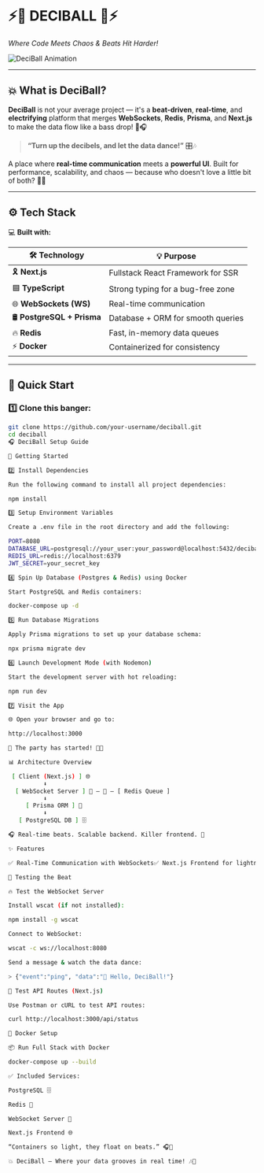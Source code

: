 # ⚡🎵 DECIBALL 🎵⚡  
*Where Code Meets Chaos & Beats Hit Harder!*  

![DeciBall Animation](https://media.giphy.com/media/l0MYt5jPR6QX5pnqM/giphy.gif)  

---

## 💥 What is DeciBall?  
**DeciBall** is not your average project — it's a **beat-driven**, **real-time**, and **electrifying** platform that merges **WebSockets**, **Redis**, **Prisma**, and **Next.js** to make the data flow like a bass drop! 🚀🎧  

> **“Turn up the decibels, and let the data dance!”** 🎛️🎶  

A place where **real-time communication** meets a **powerful UI**. Built for performance, scalability, and chaos — because who doesn't love a little bit of both? 🤯💥  

---

## ⚙️ Tech Stack  
💻 **Built with:**  

| 🛠️ **Technology**    | 💡 **Purpose**                      |
|----------------------|-------------------------------------|
| 🎗️ **Next.js**        | Fullstack React Framework for SSR  |
| 🟦 **TypeScript**     | Strong typing for a bug-free zone  |
| 🌐 **WebSockets (WS)**| Real-time communication            |
| 🛢️ **PostgreSQL + Prisma** | Database + ORM for smooth queries |
| 🔥 **Redis**          | Fast, in-memory data queues        |
| ⚡ **Docker**         | Containerized for consistency      |



---

## 🚀 Quick Start  

### 1️⃣ **Clone this banger:**  
```bash
git clone https://github.com/your-username/deciball.git
cd deciball
🎧 DeciBall Setup Guide

🚀 Getting Started

2️⃣ Install Dependencies

Run the following command to install all project dependencies:

npm install

3️⃣ Setup Environment Variables

Create a .env file in the root directory and add the following:

PORT=8080
DATABASE_URL=postgresql://your_user:your_password@localhost:5432/deciball
REDIS_URL=redis://localhost:6379
JWT_SECRET=your_secret_key

4️⃣ Spin Up Database (Postgres & Redis) using Docker

Start PostgreSQL and Redis containers:

docker-compose up -d

5️⃣ Run Database Migrations

Apply Prisma migrations to set up your database schema:

npx prisma migrate dev

6️⃣ Launch Development Mode (with Nodemon)

Start the development server with hot reloading:

npm run dev

7️⃣ Visit the App

🌐 Open your browser and go to:

http://localhost:3000

🎉 The party has started! 💃🕺

📊 Architecture Overview

 [ Client (Next.js) ] 🌐
          ⬇️  
  [ WebSocket Server ] 🔄 — 📡 — [ Redis Queue ]
          ⬇️  
     [ Prisma ORM ] 🧠  
          ⬇️  
   [ PostgreSQL DB ] 🗄️

🎧 Real-time beats. Scalable backend. Killer frontend. 🚀

✨ Features

✅ Real-Time Communication with WebSockets✅ Next.js Frontend for lightning-fast UIs✅ Redis Queues for efficient background tasks✅ Postgres + Prisma for structured data management✅ Hot Reloading via Nodemon for smooth development✅ Dockerized Setup for seamless deployment✅ Scalable & Modular Codebase

🧪 Testing the Beat

🔥 Test the WebSocket Server

Install wscat (if not installed):

npm install -g wscat

Connect to WebSocket:

wscat -c ws://localhost:8080

Send a message & watch the data dance:

> {"event":"ping", "data":"🎵 Hello, DeciBall!"}

🧾 Test API Routes (Next.js)

Use Postman or cURL to test API routes:

curl http://localhost:3000/api/status

🐳 Docker Setup

📦 Run Full Stack with Docker

docker-compose up --build

✅ Included Services:

PostgreSQL 🗄️

Redis 🧠

WebSocket Server 📡

Next.js Frontend 🌐

“Containers so light, they float on beats.” 🎧💨

💥 DeciBall — Where your data grooves in real time! 🎶🚀


